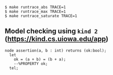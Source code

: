 ```
$ make runtrace_abs TRACE=1
$ make runtrace_max TRACE=1
$ make runtrace_saturate TRACE=1
```

## Model checking using `kind 2` (https://kind.cs.uiowa.edu/app)

```
node assertion(a, b : int) returns (ok:bool);
  let
    ok = (a + b) = (b + a);
    --%PROPERTY ok;
  tel;
```